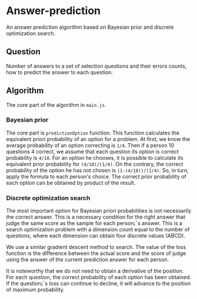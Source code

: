 Answer-prediction
==========
An answer prediction algorithm based on Bayesian prior and discrete optimization search.

Question
--------
Number of answers to a set of selection questions and their errors counts, how to predict the answer to each question.

Algorithm
------------
The core part of the algorithm in `main.js`.
### Bayesian prior
The core part is `predictionOption` function. This function calculates the equivalent priori probability of an option for a problem. At first, we know the average probability of an option correcting is `1/4`. Then if a person 10 questions 4 correct, we assume that each question its option is correct probability is `4/10`. For an option he chooses, it is possible to calculate its equivalent prior probability for `(4/10)/(1/4)`. On the contrary, the correct probability of the option he has not chosen is `(1-(4/10))/(1/4)`. So, in turn, apply the formula to each person's choice. The correct prior probability of each option can be obtained by product of the result. 

### Discrete optimization search
The most important option for Bayesian priori probabilities is not necessarily the correct answer. This is a necessary condition for the right answer that judge the same score as the sample for each person¡¯s answer. This is a search optimization problem with a dimension count equal to the number of questions, where each dimension can obtain four discrete values (ABCD).

We use a similar gradient descent method to search. The value of the loss function is the difference between the actual score and the score of judge using the answer of the current prediction answer for each person.

It is noteworthy that we do not need to obtain a derivative of the position. For each question, the correct probability of each option has been obtained. If the question¡¯s loss can continue to decline, it will advance to the position of maximum probability.
